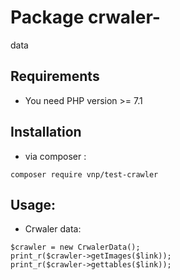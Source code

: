 # Package crwaler-
data
## Requirements
- You need PHP version >= 7.1

## Installation
- via composer : 
```
composer require vnp/test-crawler
```

## Usage:
- Crwaler data:
```
$crawler = new CrwalerData();
print_r($crawler->getImages($link));
print_r($crawler->gettables($link));
```
